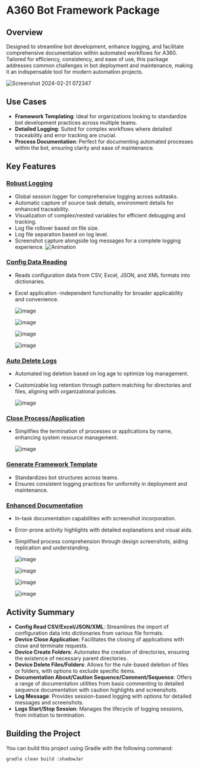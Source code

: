# A360 Bot Framework Package

## Overview
Designed to streamline bot development, enhance logging, and facilitate comprehensive documentation within automated workflows for A360. Tailored for efficiency, consistency, and ease of use, this package addresses common challenges in bot deployment and maintenance, making it an indispensable tool for modern automation projects.

![Screenshot 2024-02-21 072347](https://github.com/A360-Tools/Bot-Framework/assets/82057278/d9358fbf-25d5-4fdc-aeb8-cf614a01d464)

## Use Cases
- **Framework Templating**: Ideal for organizations looking to standardize bot development practices across multiple teams.
- **Detailed Logging**: Suited for complex workflows where detailed traceability and error tracking are crucial.
- **Process Documentation**: Perfect for documenting automated processes within the bot, ensuring clarity and ease of maintenance.

## Key Features

### [Robust Logging](https://github.com/A360-Tools/Bot-Framework/blob/main/docs/logs/LogMessage.md)
- Global session logger for comprehensive logging across subtasks.
- Automatic capture of source task details, environment details for enhanced traceability.
- Visualization of complex/nested variables for efficient debugging and tracking.
- Log file rollover based on file size.
- Log file separation based on log level.
- Screenshot capture alongside log messages for a complete logging experience.
![Animation](https://github.com/A360-Tools/Bot-Framework/assets/82057278/6f8c9268-d411-4b62-93c2-74cca016e13e)

### [Config Data Reading](https://github.com/A360-Tools/Bot-Framework/tree/main/docs/config)
- Reads configuration data from CSV, Excel, JSON, and XML formats into dictionaries.
- Excel application -independent functionality for broader applicability and convenience.
  
  ![image](https://github.com/A360-Tools/Bot-Framework/assets/82057278/08014370-a4b5-4001-9736-2e77fcc1bb90)
  
  ![image](https://github.com/A360-Tools/Bot-Framework/assets/82057278/bd3c7888-f318-49e6-bb6d-a90191249d45)
  
  ![image](https://github.com/A360-Tools/Bot-Framework/assets/82057278/800d1bf7-7bda-4a1d-8f1a-6ea7821988bc)
  
  ![image](https://github.com/A360-Tools/Bot-Framework/assets/82057278/68a7dcdd-40d2-4f5f-a78a-21f4da117039)

### [Auto Delete Logs](https://github.com/A360-Tools/Bot-Framework/blob/main/docs/device/DeleteFilesFolders.md)
- Automated log deletion based on log age to optimize log management.
- Customizable log retention through pattern matching for directories and files, aligning with organizational policies.

  ![image](https://github.com/A360-Tools/Bot-Framework/assets/82057278/2606731b-cb4c-482a-9363-ef3b00158f7d)

### [Close Process/Application](https://github.com/A360-Tools/Bot-Framework/blob/main/docs/device/CloseApplications.md)
- Simplifies the termination of processes or applications by name, enhancing system resource management.

  ![image](https://github.com/A360-Tools/Bot-Framework/assets/82057278/144ef622-7068-4a86-8574-4585749628dc)

### [Generate Framework Template](https://github.com/A360-Tools/Bot-Framework/tree/main/docs)
- Standardizes bot structures across teams.
- Ensures consistent logging practices for uniformity in deployment and maintenance.

### [Enhanced Documentation](https://github.com/A360-Tools/Bot-Framework/tree/main/docs/documentation)
- In-task documentation capabilities with screenshot incorporation.
- Error-prone activity highlights with detailed explanations and visual aids.
- Simplified process comprehension through design screenshots, aiding replication and understanding.

  ![image](https://github.com/A360-Tools/Bot-Framework/assets/82057278/f4fc8d69-fddf-4d49-94d0-e68823dfee6e)

  ![image](https://github.com/A360-Tools/Bot-Framework/assets/82057278/235b9976-93c2-4001-9740-08c386ad6597)

  ![image](https://github.com/A360-Tools/Bot-Framework/assets/82057278/9d55028e-740a-433b-a1cb-af7e2d346402)

  ![image](https://github.com/A360-Tools/Bot-Framework/assets/82057278/133d4bf1-1113-42b4-8d7f-184e2e137b5a)


## Activity Summary
- **Config Read CSV/Excel/JSON/XML**: Streamlines the import of configuration data into dictionaries from various file formats.
- **Device Close Application**: Facilitates the closing of applications with close and terminate requests.
- **Device Create Folders**: Automates the creation of directories, ensuring the existence of necessary parent directories.
- **Device Delete Files/Folders**: Allows for the rule-based deletion of files or folders, with options to exclude specific items.
- **Documentation About/Caution Sequence/Comment/Sequence**: Offers a range of documentation utilities from basic commenting to detailed sequence documentation with caution highlights and screenshots.
- **Log Message**: Provides session-based logging with options for detailed messages and screenshots.
- **Logs Start/Stop Session**: Manages the lifecycle of logging sessions, from initiation to termination.

## Building the Project
You can build this project using Gradle with the following command:

```bash
gradle clean build :shadowJar
```


